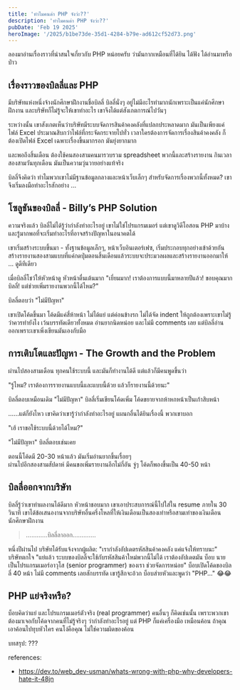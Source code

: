 ```yaml
---
title: 'ทำไมคนด่า PHP จังว่ะ??'
description: 'ทำไมคนด่า PHP จังว่ะ??'
pubDate: 'Feb 19 2025'
heroImage: '/2025/b1be73de-35d1-4284-b79e-ad612cf52d73.png'
---
```


ลองมาอ่านเรื่องราวที่น่าสนใจเกี่ยวกับ PHP หน่อยครับ ว่ามันกากเหมือนที่ได้ยิน ได้ฟัง ได้อ่านมาหรือป่าว

## เรื่องราวของบิลลี่และ PHP
มีบริษัทแห่งหนึ่งจ้างนักศึกษาฝึกงานชื่อบิลลี่ บิลลี่นั่งๆ อยู่ไม่มีอะไรทำมากนักเพราะเป็นแค่นักศึกษาฝึกงาน และบริษัทก็ไม่รู้จะให้เขาทำอะไร เขาจึงได้แต่สังเกตการณ์ไปวันๆ

ระหว่างนั้น เขาสังเกตเห็นว่าบริษัทมีระบบจัดการสินค้าคงคลังที่แปลกประหลาดมาก มันเป็นเพียงแค่ไฟล์ Excel ประมาณสิบกว่าไฟล์ที่กระจัดกระจายไปทั่ว เวลาใครต้องการจัดการเรื่องสินค้าคงคลัง ก็ต้องเปิดไฟล์ Excel เฉพาะเรื่องขึ้นมากรอก มันยุ่งยากมาก

และพอถึงสิ้นเดือน ต้องใช้คนสองสามคนมารวบรวม spreadsheet พวกนี้และสร้างรายงาน กินเวลาสองสามวันทุกเดือน มันเป็นความวุ่นวายอย่างแท้จริง

บิลลี่จึงคิดว่า ทำไมพวกเขาไม่มีฐานข้อมูลกลางและหน้าเว็บเล็กๆ สำหรับจัดการเรื่องพวกนี้ทั้งหมด? เขาจึงเริ่มลงมือทำอะไรสักอย่าง ...

## โซลูชันของบิลลี่ - Billy’s PHP Solution
ความจริงแล้ว บิลลี่ไม่ได้รู้ว่ากำลังทำอะไรอยู่ เขาไม่ใช่โปรแกรมเมอร์ แต่เขาดูวิดีโอสอน PHP มาบ้าง และรู้มากพอที่จะเริ่มทำอะไรที่อาจสร้างปัญหาในอนาคตได้

เขาเริ่มสร้างระบบขึ้นมา - ทั้งฐานข้อมูลเล็กๆ, หน้าเว็บอินเตอร์เฟซ, เริ่มประกอบทุกอย่างเข้าด้วยกัน สร้างรายงานสองสามแบบที่แค่กดปุ่มตอนสิ้นเดือนแล้วระบบจะประมวลผลและสร้างรายงานออกมาให้ ... ดูดีทีเดียว

เมื่อบิลลี่โชว์ให้หัวหน้าดู หัวหน้าตื่นเต้นมาก
"เยี่ยมมาก! เราต้องการแบบนี้มาหลายปีแล้ว! ขอบคุณมากบิลลี่! แต่ช่วยเพิ่มรายงานพวกนี้ได้ไหม?"

บิลลี่ตอบว่า "ไม่มีปัญหา"

เขาเปิดโค้ดขึ้นมา โค้ดมีแค่สี่ห้าหน้า ไม่ได้แย่ แต่ค่อนข้างรก ไม่ได้จัด indent ให้ถูกต้องเพราะเขาไม่รู้ว่าควรทำยังไง เว้นบรรทัดเดียวทั้งหมด อ่านยากนิดหน่อย และไม่มี comments เลย แต่บิลลี่อ่านออกเพราะเขาเพิ่งเขียนมันเองกับมือ

## การเติบโตและปัญหา - The Growth and the Problem
ผ่านไปสองสามเดือน ทุกคนใช้ระบบนี้ และมันก็ทำงานได้ดี แต่แล้วก็มีคนพูดขึ้นว่า

"รู้ไหม? เราต้องการรายงานแบบนี้และแบบนี้ด้วย แล้วก็รายงานนี้ด้วยนะ"

บิลลี่ตอบเหมือนเดิม "ไม่มีปัญหา"
บิลลี่เริ่มเขียนโค้ดเพิ่ม
โค้ดขยายจากห้าหกหน้าเป็นเก้าสิบหน้า

......แต่ก็ยังไหว เขาคิดว่าเขารู้ว่ากำลังทำอะไรอยู่
แผนกอื่นได้ยินเรื่องนี้ พวกเขาบอก

"เฮ้ เราขอใช้ระบบนี้ด้วยได้ไหม?"

"ไม่มีปัญหา" บิลลี่ตอบเช่นเคย

ตอนนี้โค้ดมี 20-30 หน้าแล้ว มันเริ่มอ่านยากขึ้นเรื่อยๆ\
ผ่านไปอีกสองสามสัปดาห์ มีคนขอเพิ่มรายงานอีกไม่กี่อัน จู่ๆ โค้ดก็พองขึ้นเป็น 40-50 หน้า

## บิลลี่ออกจากบริษัท
บิลลี่รู้ว่าเขาทำผลงานได้ดีมาก หัวหน้าชอบมาก เขาเอาประสบการณ์นี้ไปใส่ใน resume
ภายใน 30 วินาที เขาได้ข้อเสนองานจากบริษัทอื่นครึ่งโหลที่ให้เงินเดือนเป็นสองเท่าหรือสามเท่าของเงินเดือนนักศึกษาฝึกงาน

> ............บิลลี่ลาออก.............

หนึ่งปีผ่านไป บริษัทได้รับแจ้งจากผู้ผลิต:
"เรากำลังอัปเดตรหัสสินค้าคงคลัง แค่แจ้งให้ทราบนะ"
บริษัทตกใจ
"แย่แล้ว ระบบของบิลลี่จะใช้กับรหัสสินค้าใหม่พวกนี้ไม่ได้ เราต้องอัปเดตมัน บ็อบ นายเป็นโปรแกรมเมอร์อาวุโส (senior programmer) ของเรา ช่วยจัดการหน่อย"
บ็อบเปิดโค้ดของบิลลี่ 40 หน้า ไม่มี comments เลยสักบรรทัด เขารู้สึกจะอ้วก
บ็อบส่ายหัวและพูดว่า "PHP..." 😂😂

## PHP แย่จริงหรือ?
บ็อบคิดว่าแย่ และโปรแกรมเมอร์ตัวจริง (real programmer) คนอื่นๆ ก็คิดเช่นนั้น เพราะพวกเขาต้องมาเจอกับโค้ดจากคนที่ไม่รู้จริงๆ ว่ากำลังทำอะไรอยู่
แต่ PHP ก็แค่เครื่องมือ เหมือนค้อน ถ้าคุณเอาค้อนไปทุบหัวใคร คนโง่คือคุณ ไม่ใช่ความผิดของค้อน

บทสรุป: ???

references:
- https://dev.to/web_dev-usman/whats-wrong-with-php-why-developers-hate-it-48jn